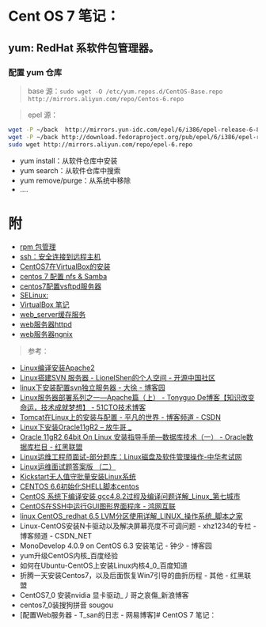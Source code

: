 <link href="../../css/style.css" rel="stylesheet" type="text/css" />

# Cent OS 7 笔记：

## yum: RedHat 系软件包管理器。

### 配置 yum 仓库

> base 源：`sudo wget -O /etc/yum.repos.d/CentOS-Base.repo http://mirrors.aliyun.com/repo/Centos-6.repo`

> epel 源：

```Bash
wget -P ~/back  http://mirrors.yun-idc.com/epel/6/i386/epel-release-6-8.noarch.rpm
wget -P ~/back http://download.fedoraproject.org/pub/epel/6/i386/epel-release-6-8.noarch.rpm
sudo wget http://mirrors.aliyun.com/repo/epel-6.repo
```

+ yum install：从软件仓库中安装
+ yum search：从软件仓库中搜索
+ yum remove/purge：从系统中移除
+ ....

# 附

+ [rpm 包管理](rpm.md)
+ [ssh：安全连接到远程主机](cent7_ssh.md)
+ [CentOS7在VirtualBox的安装](centos7在virtualbox的安装.md)
+ [centos 7 配置 nfs & Samba](centos7配置nfs.md)
+ [centos7配置vsftpd服务器](centos7配置vsftpd服务器.md)
+ [SELinux: ](selinux笔记.md)
+ [VirtualBox 笔记](virtualbox.md)
+ [web_server缓存服务](web_server缓存服务.md)
+ [web服务器httpd](web服务器httpd.md)
+ [web服务器ngnix](web服务器ngnix.md)

> 参考：

+ [Linux编译安装Apache2](http://www.server110.com/apache/201308/78.html)
+ [Linux搭建SVN 服务器 - LionelShen的个人空间 - 开源中国社区](http://my.oschina.net/lionel45/blog/298305)
+ [linux下安装配置svn独立服务器 - 大徐 - 博客园](http://www.cnblogs.com/b028/configive/2010/07/23/1867311.html)
+ [Linux服务器部署系列之一—Apache篇（上） - Tonyguo De博客【知识改变命运，技术成就梦想】 - 51CTO技术博客](http://blog.51cto.com/tonyguo/168534)
+ [Tomcat在Linux上的安装与配置 - 平凡的世界 - 博客频道 - CSDN](http://blog.csdn.net/gyming/article/details/36060843)
+ [Linux下安装Oracle11gR2 – 放牛哥 _ ](http://www.imfng.com/configives/oracleinstall.html)
+ [Oracle 11gR2 64bit On Linux 安装指导手册—数据库技术（一） - Oracle数据库栏目 - 红黑联盟](http://www.2cto.com/database/201108/99323.html)
+ [Linux运维工程师面试-部分题库：Linux磁盘及软件管理操作-中华考试网](http://www.examw.com/linux/rhce/shiti/225021/)
+ [Linux运维面试题答案版 （二）](https://www.douban.com/note/537167408/?type=like)
+ [Kickstart无人值守批量安装Linux系统](https://www.linuxidc.com/Linux/2012-08/68558.htm)
+ [CENTOS 6.6初始化SHELL脚本centos](http://www.centoscn.com/shell/2016/0224/6791.html)
+ [CentOS 系统下编译安装 gcc4.8.2过程及编译问题详解_Linux_第七城市](http://www.th7.cn/system/lin/201605/166259.shtml)
+ [CentOS在SSH中运行GUI图形界面程序 - 鸿网互联](http://www.68idc.cn/help/server/linux/20150305249529.html)
+ [linux CentOS_redhat 6.5 LVM分区使用详解_LINUX_操作系统_脚本之家](http://www.jb51.net/LINUXjishu/499575.html)
+ Linux-CentOS安装N卡驱动以及解决屏幕亮度不可调问题 - xhz1234的专栏 - 博客频道 - CSDN_NET
+ MonoDevelop 4.0.9 on CentOS 6.3 安装笔记 - 钟少 - 博客园
+ yum升级CentOS内核_百度经验
+ 如何在Ubuntu-CentOS上安装Linux内核4_0_百度知道
+ 折腾一天安装Centos7，以及后面恢复Win7引导的曲折历程 - 其他 - 红黑联盟
+ CentOS7_0  安装nvidia 显卡驱动_丿哥之哀傷_新浪博客
+ centos7_0装搜狗拼音 sougou
+ [配置Web服务器 - T_san的日志 - 网易博客]# CentOS 7 笔记：